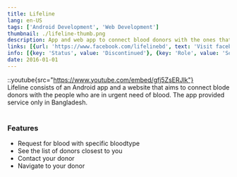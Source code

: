 ```yaml
---
title: Lifeline
lang: en-US
tags: ['Android Development', 'Web Development']
thumbnail: ./lifeline-thumb.png
description: App and web app to connect blood donors with the ones that are in need.
links: [{url: 'https://www.facebook.com/lifelinebd', text: 'Visit facebook page', icon: 'mdi:facebook'}]
info: [{key: 'Status', value: 'Discontinued'}, {key: 'Role', value: 'Software Engineer and Architect'}, {key: 'Employment', value: 'Singularity Ltd, Bangladesh'}, {key: 'Skills involved', value: ['Android SDK', 'UX Design', 'Web Development', 'API Development']}, {key: 'Tech used', value: ['Java', 'Android SDK', 'PHP', 'Laravel', 'Google Maps API', 'Google Places API']}]
date: 2016-01-01
---
```

::youtube{src="https://www.youtube.com/embed/gfj5ZsERJlk"}
<br/>
Lifeline consists of an Android app and a website that aims to connect blode donors with the people who are in urgent need of blood. The app provided service only in Bangladesh.
<br/><br/>

### Features
- Request for blood with specific bloodtype
- See the list of donors closest to you
- Contact your donor
- Navigate to your donor